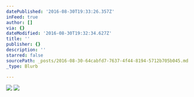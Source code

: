 ```yaml
---
datePublished: '2016-08-30T19:33:26.357Z'
inFeed: true
author: []
via: {}
dateModified: '2016-08-30T19:32:34.627Z'
title: ''
publisher: {}
description: ''
starred: false
sourcePath: _posts/2016-08-30-64cabfd7-7637-4f44-8194-5712b705b045.md
_type: Blurb

---
```

![](https://the-grid-user-content.s3-us-west-2.amazonaws.com/5ecf1afa-c419-4d8d-ab25-9732e6b6df38.jpg)
![](https://the-grid-user-content.s3-us-west-2.amazonaws.com/b60e4e89-d0c1-4487-a824-9111c7c86f2c.jpg)